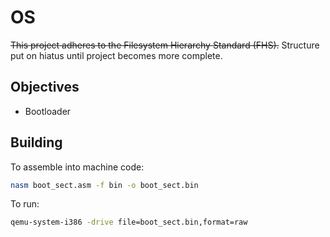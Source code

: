 # OS

~~This project adheres to the Filesystem Hierarchy Standard (FHS).~~
Structure put on hiatus until project becomes more complete. 

## Objectives 
* Bootloader

## Building

To assemble into machine code:
```bash
nasm boot_sect.asm -f bin -o boot_sect.bin
```

To run:
```bash
qemu-system-i386 -drive file=boot_sect.bin,format=raw
```
